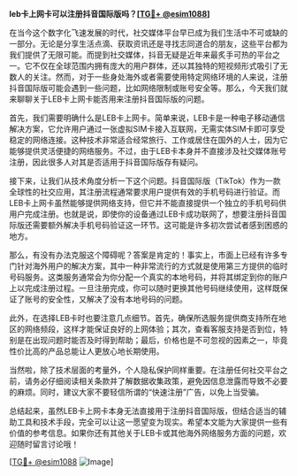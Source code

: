 **leb卡上网卡可以注册抖音国际版吗？[[TG💪+ @esim1088](https://t.me/s/esim1088)]**

在当今这个数字化飞速发展的时代，社交媒体平台早已成为我们生活中不可或缺的一部分。无论是分享生活点滴、获取资讯还是寻找志同道合的朋友，这些平台都为我们提供了无限可能。而提到社交媒体，抖音无疑是近年来最炙手可热的平台之一。它不仅在全球范围内拥有庞大的用户群体，还以其独特的短视频形式吸引了无数人的关注。然而，对于一些身处海外或者需要使用特定网络环境的人来说，注册抖音国际版可能会遇到一些问题，比如网络限制或账号安全等。那么，今天我们就来聊聊关于LEB卡上网卡能否用来注册抖音国际版的问题。

首先，我们需要明确什么是LEB卡上网卡。简单来说，LEB卡是一种电子移动通信解决方案，它允许用户通过一张虚拟SIM卡接入互联网，无需实体SIM卡即可享受稳定的网络连接。这种技术非常适合经常旅行、工作或居住在国外的人士，因为它能够提供灵活便捷的网络服务。不过，由于LEB卡本身并不直接涉及社交媒体账号注册，因此很多人对其是否适用于抖音国际版存有疑问。

接下来，让我们从技术角度分析一下这个问题。抖音国际版（TikTok）作为一款全球性的社交应用，其注册流程通常要求用户提供有效的手机号码进行验证。而LEB卡上网卡虽然能够提供网络支持，但它并不能直接提供一个独立的手机号码供用户完成注册。也就是说，即使你的设备通过LEB卡成功联网了，想要注册抖音国际版还需要额外解决手机号码验证这一环节。这可能是许多初次尝试者感到困惑的地方。

那么，有没有办法克服这个障碍呢？答案是肯定的！事实上，市面上已经有许多专门针对海外用户的解决方案，其中一种非常流行的方式就是使用第三方提供的临时号码服务。这类服务通常会为你分配一个真实的本地号码，并将其绑定到你的账户上以完成注册过程。一旦注册完成，你可以随时更换其他号码继续使用，这样既保证了账号的安全性，又解决了没有本地号码的问题。

此外，在选择LEB卡时也要注意几点细节。首先，确保所选服务提供商支持所在地区的网络频段，这样才能保证良好的上网体验；其次，查看客服支持是否到位，特别是在出现问题时能否及时得到帮助；最后，价格也是不可忽视的因素之一，毕竟性价比高的产品总能让人更放心地长期使用。

当然啦，除了技术层面的考量外，个人隐私保护同样重要。在注册任何社交平台之前，请务必仔细阅读相关条款并了解数据收集政策，避免因信息泄露而导致不必要的麻烦。同时，建议大家不要轻信所谓的“快速注册”广告，以免上当受骗。

总结起来，虽然LEB卡上网卡本身无法直接用于注册抖音国际版，但结合适当的辅助工具和技术手段，完全可以让这一愿望变为现实。希望本文能为大家提供一些有价值的参考信息。如果你还有其他关于LEB卡或其他海外网络服务方面的问题，欢迎随时留言讨论哦！

[[TG💪+ @esim1088](https://t.me/s/esim1088) ![Image](https://i.postimg.cc/4NQfJmqS/Snipaste-2025-05-13-00-14-12.png)]
